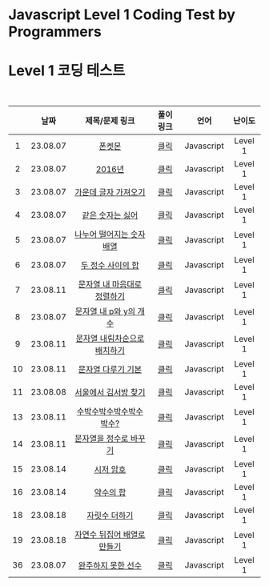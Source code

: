 # Javascript Level 1 Coding Test by Programmers
# Level 1 코딩 테스트

<br>

||날짜|제목/문제 링크|풀이 링크|언어|난이도|
|:---:|:---:|:---:|:---:|:---:|:---:|
|1|23.08.07|[폰켓몬](https://school.programmers.co.kr/learn/courses/30/lessons/1845)|[클릭](./solution/phoneketmon.js)|Javascript|Level 1|
|2|23.08.07|[2016년](https://school.programmers.co.kr/learn/courses/30/lessons/12901?language=javascript)|[클릭](./solution/2016.js)|Javascript|Level 1|
|3|23.08.07|[가운데 글자 가져오기](https://school.programmers.co.kr/learn/courses/30/lessons/12903?language=javascript)|[클릭](./solution/center_text.js)|Javascript|Level 1|
|4|23.08.07|[같은 숫자는 싫어](https://school.programmers.co.kr/learn/courses/30/lessons/12906?language=javascript)|[클릭](./solution/dislike_same-number.js)|Javascript|Level 1|
|5|23.08.07|[나누어 떨어지는 숫자 배열](https://school.programmers.co.kr/learn/courses/30/lessons/12910?language=javascript)|[클릭](./solution/modulo_array.js)|Javascript|Level 1|
|6|23.08.07|[두 정수 사이의 합](https://school.programmers.co.kr/learn/courses/30/lessons/12912?language=javascript)|[클릭](./solution/sum_two-num.js)|Javascript|Level 1|
|7|23.08.11|[문자열 내 마음대로 정렬하기](https://school.programmers.co.kr/learn/courses/30/lessons/12915?language=javascript)|[클릭](./solution/string_sort_wanna.js)|Javascript|Level 1|
|8|23.08.07|[문자열 내 p와 y의 개수](https://school.programmers.co.kr/learn/courses/30/lessons/12916?language=javascript)|[클릭](./solution/count_p-y.js)|Javascript|Level 1|
|9|23.08.11|[문자열 내림차순으로 배치하기](https://school.programmers.co.kr/learn/courses/30/lessons/12917?language=javascript)|[클릭](./solution/count_p-y.js)|Javascript|Level 1|
|10|23.08.11|[문자열 다루기 기본](https://school.programmers.co.kr/learn/courses/30/lessons/12918?language=javascript)|[클릭](./solution/string_basic.js)|Javascript|Level 1|
|11|23.08.08|[서울에서 김서방 찾기](https://school.programmers.co.kr/learn/courses/30/lessons/12919?language=javascript)|[클릭](./solution/kim.js)|Javascript|Level 1|
|13|23.08.11|[수박수박수박수박수박수?](https://school.programmers.co.kr/learn/courses/30/lessons/12922?language=javascript)|[클릭](./solution/watermelon.js)|Javascript|Level 1|
|14|23.08.11|[문자열을 정수로 바꾸기](https://school.programmers.co.kr/learn/courses/30/lessons/12925?language=javascript)|[클릭](./solution/string_to_num.js)|Javascript|Level 1|
|15|23.08.14|[시저 암호](https://school.programmers.co.kr/learn/courses/30/lessons/12926?language=javascript)|[클릭](./solution/caesar_cipher.js)|Javascript|Level 1|
|16|23.08.14|[약수의 합](https://school.programmers.co.kr/learn/courses/30/lessons/12928?language=javascript)|[클릭](./solution/sum_of_divisors.js)|Javascript|Level 1|
|18|23.08.18|[자릿수 더하기](https://school.programmers.co.kr/learn/courses/30/lessons/12931?language=javascript)|[클릭](./solution/sum_digit.js)|Javascript|Level 1|
|19|23.08.18|[자연수 뒤집어 배열로 만들기](https://school.programmers.co.kr/learn/courses/30/lessons/12932?language=javascript)|[클릭](./solution/reverse_array.js)|Javascript|Level 1|
|36|23.08.07|[완주하지 못한 선수](https://school.programmers.co.kr/learn/courses/30/lessons/42576?language=javascript)|[클릭](./solution/failed_runner.js)|Javascript|Level 1|